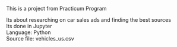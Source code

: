 This is a project from Practicum Program

Its about researching on car sales ads and finding the best sources <br>
Its done in Jupyter<br>
Language: Python<br>
Source file: vehicles_us.csv
